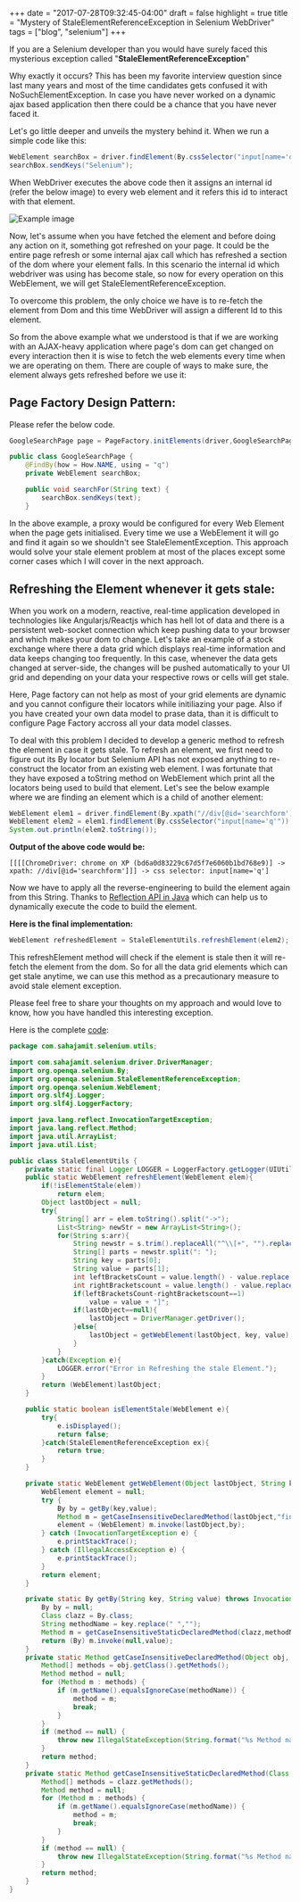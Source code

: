 +++
date = "2017-07-28T09:32:45-04:00"
draft = false
highlight = true
title = "Mystery of StaleElementReferenceException in Selenium WebDriver"
tags = ["blog", "selenium"]
+++

If you are a Selenium developer than you would have surely faced this mysterious exception called "**StaleElementReferenceException**"

Why exactly it occurs? This has been my favorite interview question since last many years and most of the time candidates gets confused it with NoSuchElementException. In case you have never worked on a dynamic ajax based application then there could be a chance that you have never faced it.

Let's go little deeper and unveils the mystery behind it. When we run a simple code like this:

```java
WebElement searchBox = driver.findElement(By.cssSelector("input[name='q'"));
searchBox.sendKeys("Selenium");
```

When WebDriver executes the above code then it assigns an internal id (refer the below image) to every web element and it refers this id to interact with that element.

![Example image](/img/stale-element-1.png)

Now, let's assume when you have fetched the element and before doing any action on it, something got refreshed on your page. It could be the entire page refresh or some internal ajax call which has refreshed a section of the dom where your element falls. In this scenario the internal id which webdriver was using has become stale, so now for every operation on this WebElement, we will get StaleElementReferenceException.

To overcome this problem, the only choice we have is to re-fetch the element from Dom and this time WebDriver will assign a different Id to this element.

So from the above example what we understood is that if we are working with an AJAX-heavy application where page's dom can get changed on every interaction then it is wise to fetch the web elements every time when we are operating on them. There are couple of ways to make sure, the element always gets refreshed before we use it:

Page Factory Design Pattern:
---------------------------



 Please refer the below code.

 ```java
GoogleSearchPage page = PageFactory.initElements(driver,GoogleSearchPage.class);
```

```java
public class GoogleSearchPage {
    @FindBy(how = How.NAME, using = "q")
    private WebElement searchBox;

    public void searchFor(String text) {
        searchBox.sendKeys(text);
    }
```
In the above example, a proxy would be configured for every Web Element when the page gets initialised. Every time we use a WebElement it will go and find it again so we shouldn't see StaleElementException. This approach would solve your stale element problem at most of the places except some corner cases which I will cover in the next approach.

Refreshing the Element whenever it gets stale:
----------------------------------------------

When you work on a modern, reactive, real-time application developed in technologies like Angularjs/Reactjs which has hell lot of data and there is a persistent web-socket connection which keep pushing data to your browser and which makes your dom to change.  Let's take an example of a stock exchange where there a data grid which displays real-time information and data keeps changing too frequently. In this case, whenever the data gets changed at server-side, the changes will be pushed automatically to your UI grid and depending on your data your respective rows or cells will get stale.

Here, Page factory can not help as most of your grid elements are dynamic and you cannot configure their locators while initiliazing your page. Also if you have created your own data model to prase data, than it is difficult to configure Page Factory accross all your data model classes.

To deal with this problem I decided to develop a generic method to refresh the element in case it gets stale. To refresh an element, we first need to figure out its By locator but Selenium API has not exposed anything to re-construct the locator from an existing web element. I was fortunate that they have exposed a toString method on WebElement which print all the locators being used to build that element. Let's see the below example where we are finding an element which is a child of another element:

```java
WebElement elem1 = driver.findElement(By.xpath("//div[@id='searchform']"));
WebElement elem2 = elem1.findElement(By.cssSelector("input[name='q'"));
System.out.println(elem2.toString());
```

**Output of the above code would be:**
```
[[[[ChromeDriver: chrome on XP (bd6a0d83229c67d5f7e6060b1bd768e9)] -> xpath: //div[@id='searchform']]] -> css selector: input[name='q']
```

Now we have to apply all the reverse-engineering to build the element again from this String. Thanks to [Reflection API in Java](https://docs.oracle.com/javase/tutorial/reflect/) which can help us to dynamically execute the code to build the element.

**Here is the final implementation:**

```java
WebElement refreshedElement = StaleElementUtils.refreshElement(elem2);
```

This refreshElement method will check if the element is stale then it will re-fetch the element from the dom. So for all the data grid elements which can get stale anytime, we can use this method as a precautionary measure to avoid stale element exception.

Please feel free to share your thoughts on my approach and would love to know, how you have handled this interesting exception.

Here is the complete [code](https://gist.github.com/sahajamit/f94d0094f35cd63deb21c45328ab5b47):



```java
package com.sahajamit.selenium.utils;

import com.sahajamit.selenium.driver.DriverManager;
import org.openqa.selenium.By;
import org.openqa.selenium.StaleElementReferenceException;
import org.openqa.selenium.WebElement;
import org.slf4j.Logger;
import org.slf4j.LoggerFactory;

import java.lang.reflect.InvocationTargetException;
import java.lang.reflect.Method;
import java.util.ArrayList;
import java.util.List;

public class StaleElementUtils {
    private static final Logger LOGGER = LoggerFactory.getLogger(UIUtils.class);
    public static WebElement refreshElement(WebElement elem){
        if(!isElementStale(elem))
            return elem;
        Object lastObject = null;
        try{
            String[] arr = elem.toString().split("->");
            List<String> newStr = new ArrayList<String>();
            for(String s:arr){
                String newstr = s.trim().replaceAll("^\\[+", "").replaceAll("\\]+$","");
                String[] parts = newstr.split(": ");
                String key = parts[0];
                String value = parts[1];
                int leftBracketsCount = value.length() - value.replace("[", "").length();
                int rightBracketscount = value.length() - value.replace("]", "").length();
                if(leftBracketsCount-rightBracketscount==1)
                    value = value + "]";
                if(lastObject==null){
                    lastObject = DriverManager.getDriver();
                }else{
                    lastObject = getWebElement(lastObject, key, value);
                }
            }
        }catch(Exception e){
            LOGGER.error("Error in Refreshing the stale Element.");
        }
        return (WebElement)lastObject;
    }

    public static boolean isElementStale(WebElement e){
        try{
            e.isDisplayed();
            return false;
        }catch(StaleElementReferenceException ex){
            return true;
        }
    }

    private static WebElement getWebElement(Object lastObject, String key, String value){
        WebElement element = null;
        try {
            By by = getBy(key,value);
            Method m = getCaseInsensitiveDeclaredMethod(lastObject,"findElement");
            element = (WebElement) m.invoke(lastObject,by);
        } catch (InvocationTargetException e) {
            e.printStackTrace();
        } catch (IllegalAccessException e) {
            e.printStackTrace();
        }
        return element;
    }

    private static By getBy(String key, String value) throws InvocationTargetException, IllegalAccessException {
        By by = null;
        Class clazz = By.class;
        String methodName = key.replace(" ","");
        Method m = getCaseInsensitiveStaticDeclaredMethod(clazz,methodName);
        return (By) m.invoke(null,value);
    }
    private static Method getCaseInsensitiveDeclaredMethod(Object obj, String methodName) {
        Method[] methods = obj.getClass().getMethods();
        Method method = null;
        for (Method m : methods) {
            if (m.getName().equalsIgnoreCase(methodName)) {
                method = m;
                break;
            }
        }
        if (method == null) {
            throw new IllegalStateException(String.format("%s Method name is not found for this Class %s", methodName, obj.getClass().toString()));
        }
        return method;
    }
    private static Method getCaseInsensitiveStaticDeclaredMethod(Class clazz, String methodName) {
        Method[] methods = clazz.getMethods();
        Method method = null;
        for (Method m : methods) {
            if (m.getName().equalsIgnoreCase(methodName)) {
                method = m;
                break;
            }
        }
        if (method == null) {
            throw new IllegalStateException(String.format("%s Method name is not found for this Class %s", methodName, clazz.toString()));
        }
        return method;
    }
}
```
